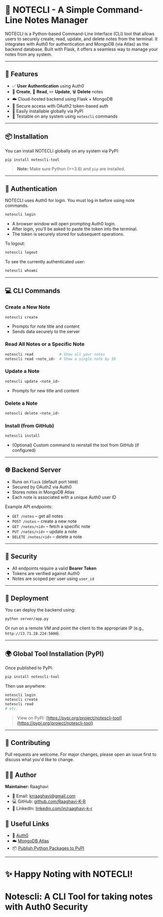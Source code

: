 
# 📝 NOTECLI - A Simple Command-Line Notes Manager

NOTECLI is a Python-based Command-Line Interface (CLI) tool that allows users to securely create, read, update, and delete notes from the terminal. It integrates with Auth0 for authentication and MongoDB (via Atlas) as the backend database. Built with Flask, it offers a seamless way to manage your notes from any system.

---

## 🚀 Features

- ✅ **User Authentication** using Auth0  
- 📓 **Create**, 📝 **Read**, ✏️ **Update**, 🗑️ **Delete** notes  
- ☁️ Cloud-hosted backend using Flask + MongoDB  
- 🔐 Secure access with OAuth2 token-based auth  
- 🔌 Easily installable globally via PyPI  
- 🧪 Testable on any system using `notescli` commands  

---

## 📦 Installation

You can install NOTECLI globally on any system via PyPI:

```bash
pip install notescli-tool
```

> **Note:** Make sure Python (>=3.6) and `pip` are installed.

---

## 🔑 Authentication

NOTECLI uses Auth0 for login. You must log in before using note commands.

```bash
notescli login
```

- A browser window will open prompting Auth0 login.
- After login, you'll be asked to paste the token into the terminal.
- The token is securely stored for subsequent operations.

To logout:

```bash
notescli logout
```

To see the currently authenticated user:

```bash
notescli whoami
```

---

## 💻 CLI Commands

### Create a New Note

```bash
notescli create
```
- Prompts for note title and content
- Sends data securely to the server

### Read All Notes or a Specific Note

```bash
notescli read            # Show all your notes
notescli read <note_id>  # Show a single note by ID
```

### Update a Note

```bash
notescli update <note_id>
```
- Prompts for new title and content

### Delete a Note

```bash
notescli delete <note_id>
```

### Install (from GitHub)

```bash
notescli install
```
- (Optional) Custom command to reinstall the tool from GitHub (if configured)

---



## 🌐 Backend Server

- Runs on `Flask` (default port `5000`)
- Secured by OAuth2 via Auth0
- Stores notes in MongoDB Atlas
- Each note is associated with a unique Auth0 user ID

Example API endpoints:
- `GET /notes` – get all notes
- `POST /notes` – create a new note
- `GET /notes/<id>` – fetch a specific note
- `PUT /notes/<id>` – update a note
- `DELETE /notes/<id>` – delete a note

---

## 🔐 Security

- All endpoints require a valid **Bearer Token**
- Tokens are verified against Auth0
- Notes are scoped per user using `user_id`

---

## 📡 Deployment

You can deploy the backend using:

```bash
python server/app.py
```

Or run on a remote VM and point the client to the appropriate IP (e.g., `http://13.71.28.224:5000`).

---

## 🌍 Global Tool Installation (PyPI)

Once published to PyPI:

```bash
pip install notescli-tool
```

Then use anywhere:

```bash
notescli login
notescli create
notescli read
# etc.
```

> View on PyPI: [https://pypi.org/project/notescli-tool](https://pypi.org/project/notescli-tool)

---

## 🤝 Contributing

Pull requests are welcome. For major changes, please open an issue first to discuss what you'd like to change.

## 🙋‍♀️ Author

**Maintainer:** Raaghavi

- 📧 Email: [krraaghavi@gmail.com](mailto:krraaghavi@gmail.com)  
- 💻 GitHub: [github.com/Raaghavi-K-R](https://github.com/Raaghavi-K-R/Notescli)  
- 🔗 LinkedIn: [linkedin.com/in/raaghavi-k-r](https://www.linkedin.com/in/raaghavi-k-r/)  

## 🔗 Useful Links

- 🔐 [Auth0](https://auth0.com/)
- ☁️ [MongoDB Atlas](https://www.mongodb.com/cloud/atlas)
- 📦 [Publish Python Packages to PyPI](https://packaging.python.org/)

---

✨ Happy Noting with NOTECLI!
=======
# Notescli: A CLI Tool for taking notes with Auth0 Security

